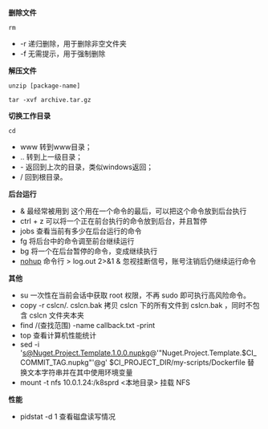 **删除文件**

``
rm
``

- -r 递归删除，用于删除非空文件夹
- -f 无需提示，用于强制删除

**解压文件**

``
unzip [package-name]
``

``
tar -xvf archive.tar.gz
``

**切换工作目录**

``
cd
``

- www 转到www目录； 
- .. 转到上一级目录； 
- \- 返回到上次的目录，类似windows返回； 
- / 回到根目录。

**后台运行**

- & 最经常被用到 这个用在一个命令的最后，可以把这个命令放到后台执行
- ctrl + z 可以将一个正在前台执行的命令放到后台，并且暂停
- jobs 查看当前有多少在后台运行的命令
- fg 将后台中的命令调至前台继续运行
- bg 将一个在后台暂停的命令，变成继续执行
- [nohup](https://www.cnblogs.com/jinxiao-pu/p/9131057.html) 命令行 > log.out 2>&1 & 忽视挂断信号，账号注销后仍继续运行命令

**其他**

- su 一次性在当前会话中获取 root 权限，不再 sudo 即可执行高风险命令。
- copy -r cslcn/. cslcn.bak 拷贝 cslcn 下的所有文件到 cslcn.bak ，同时不包含 cslcn 文件夹本夹
- find /(查找范围) -name callback.txt -print
- top 查看计算机性能统计
- sed -i 's@Nuget.Project.Template.1.0.0.nupkg@'"Nuget.Project.Template.$CI_COMMIT_TAG.nupkg"'@g' $CI_PROJECT_DIR/my-scripts/Dockerfile 替换文本字符串并在其中使用环境变量
- mount -t nfs 10.0.1.24:/k8sprd <本地目录> 挂载 NFS 

**性能**

- pidstat -d 1 查看磁盘读写情况
